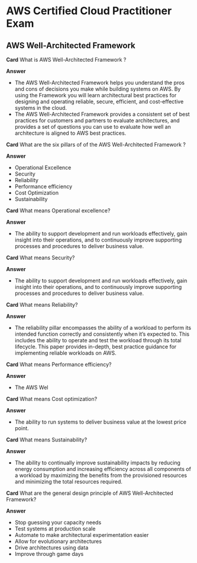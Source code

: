 # AWS Certified Cloud Practitioner Exam

## AWS Well-Architected Framework


**Card**
What is AWS Well-Architected Framework ?

**Answer**
* The AWS Well-Architected Framework helps you understand the pros and cons of decisions you make while building systems on AWS. By using the Framework you will learn architectural best practices for designing and operating reliable, secure, efficient, and cost-effective systems in the cloud.
* The AWS Well-Architected Framework provides a consistent set of best practices for customers and partners to evaluate architectures, and provides a set of questions you can use to evaluate how well an architecture is aligned to AWS best practices.

**Card**
What are the six pillars of of the AWS Well-Architected Framework ?

**Answer**
* Operational Excellence
* Security
* Reliability
* Performance efficiency
* Cost Optimization
* Sustainability

**Card**
What means Operational excellence?

**Answer**
* The ability to support development and run workloads effectively, gain insight into their operations, and to continuously improve supporting processes and procedures to deliver business value.


**Card**
What means Security?

**Answer**
* The ability to support development and run workloads effectively, gain insight into their operations, and to continuously improve supporting processes and procedures to deliver business value.

**Card**
What means Reliability?

**Answer**
* The reliability pillar encompasses the ability of a workload to perform its intended function correctly and consistently when it’s expected to. This includes the ability to operate and test the workload through its total lifecycle. This paper provides in-depth, best practice guidance for implementing reliable workloads on AWS.

**Card**
What means Performance efficiency?

**Answer**
* The AWS Wel

**Card**
What means Cost optimization?

**Answer**
* The ability to run systems to deliver business value at the lowest price point.

**Card**
What means Sustainability?

**Answer**
* The ability to continually improve sustainability impacts by reducing energy consumption and increasing efficiency across all components of a workload by maximizing the benefits from the provisioned resources and minimizing the total resources required.

**Card**
What are the general design principle of AWS Well-Architected Framework?

**Answer**
* Stop guessing your capacity needs
* Test systems at production scale
* Automate to make architectural experimentation easier
* Allow for evolutionary architectures
* Drive architectures using data
* Improve through game days


